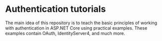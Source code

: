 # Authentication tutorials

The main idea of this repository is to teach the basic principles of working with authentication in ASP.NET Core using practical examples. These examples contain OAuth, IdentityServer4, and much more.

